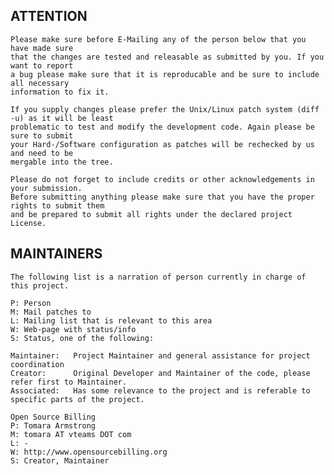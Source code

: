 ATTENTION
---------

    Please make sure before E-Mailing any of the person below that you have made sure
    that the changes are tested and releasable as submitted by you. If you want to report
    a bug please make sure that it is reproducable and be sure to include all necessary
    information to fix it.

    If you supply changes please prefer the Unix/Linux patch system (diff -u) as it will be least
    problematic to test and modify the development code. Again please be sure to submit
    your Hard-/Software configuration as patches will be rechecked by us and need to be
    mergable into the tree.

    Please do not forget to include credits or other acknowledgements in your submission.
    Before submitting anything please make sure that you have the proper rights to submit them
    and be prepared to submit all rights under the declared project License.


MAINTAINERS
-----------

    The following list is a narration of person currently in charge of this project.

    P: Person
    M: Mail patches to
    L: Mailing list that is relevant to this area
    W: Web-page with status/info
    S: Status, one of the following: 

    Maintainer:   Project Maintainer and general assistance for project coordination
    Creator:      Original Developer and Maintainer of the code, please refer first to Maintainer.
    Associated:   Has some relevance to the project and is referable to specific parts of the project.

    Open Source Billing
    P: Tomara Armstrong
    M: tomara AT vteams DOT com
    L: -
    W: http://www.opensourcebilling.org
    S: Creator, Maintainer




